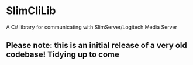 # SlimCliLib
A C# library for communicating with SlimServer/Logitech Media Server

## Please note: this is an initial release of a very old codebase! Tidying up to come
